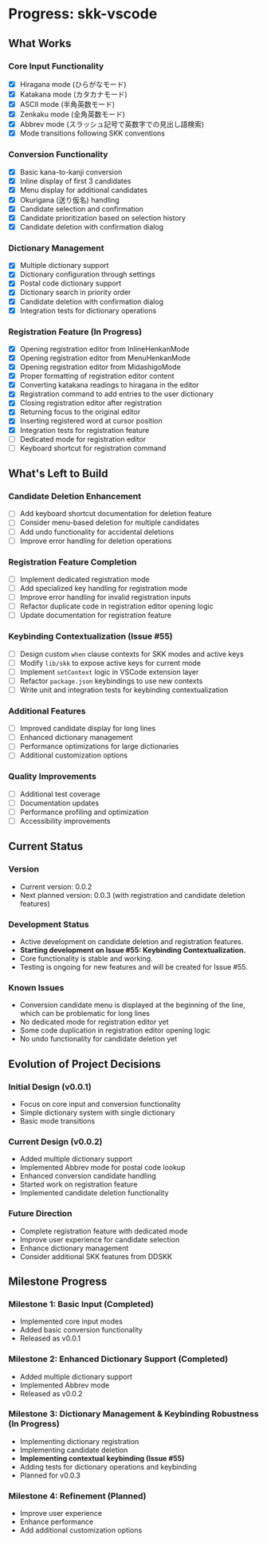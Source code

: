 # Progress: skk-vscode

## What Works

### Core Input Functionality
- [x] Hiragana mode (ひらがなモード)
- [x] Katakana mode (カタカナモード)
- [x] ASCII mode (半角英数モード)
- [x] Zenkaku mode (全角英数モード)
- [x] Abbrev mode (スラッシュ記号で英数字での見出し語検索)
- [x] Mode transitions following SKK conventions

### Conversion Functionality
- [x] Basic kana-to-kanji conversion
- [x] Inline display of first 3 candidates
- [x] Menu display for additional candidates
- [x] Okurigana (送り仮名) handling
- [x] Candidate selection and confirmation
- [x] Candidate prioritization based on selection history
- [x] Candidate deletion with confirmation dialog

### Dictionary Management
- [x] Multiple dictionary support
- [x] Dictionary configuration through settings
- [x] Postal code dictionary support
- [x] Dictionary search in priority order
- [x] Candidate deletion with confirmation dialog
- [x] Integration tests for dictionary operations

### Registration Feature (In Progress)
- [x] Opening registration editor from InlineHenkanMode
- [x] Opening registration editor from MenuHenkanMode
- [x] Opening registration editor from MidashigoMode
- [x] Proper formatting of registration editor content
- [x] Converting katakana readings to hiragana in the editor
- [x] Registration command to add entries to the user dictionary
- [x] Closing registration editor after registration
- [x] Returning focus to the original editor
- [x] Inserting registered word at cursor position
- [x] Integration tests for registration feature
- [ ] Dedicated mode for registration editor
- [ ] Keyboard shortcut for registration command

## What's Left to Build

### Candidate Deletion Enhancement
- [ ] Add keyboard shortcut documentation for deletion feature
- [ ] Consider menu-based deletion for multiple candidates
- [ ] Add undo functionality for accidental deletions
- [ ] Improve error handling for deletion operations

### Registration Feature Completion
- [ ] Implement dedicated registration mode
- [ ] Add specialized key handling for registration mode
- [ ] Improve error handling for invalid registration inputs
- [ ] Refactor duplicate code in registration editor opening logic
- [ ] Update documentation for registration feature

### Keybinding Contextualization (Issue #55)
- [ ] Design custom `when` clause contexts for SKK modes and active keys
- [ ] Modify `lib/skk` to expose active keys for current mode
- [ ] Implement `setContext` logic in VSCode extension layer
- [ ] Refactor `package.json` keybindings to use new contexts
- [ ] Write unit and integration tests for keybinding contextualization

### Additional Features
- [ ] Improved candidate display for long lines
- [ ] Enhanced dictionary management
- [ ] Performance optimizations for large dictionaries
- [ ] Additional customization options

### Quality Improvements
- [ ] Additional test coverage
- [ ] Documentation updates
- [ ] Performance profiling and optimization
- [ ] Accessibility improvements

## Current Status

### Version
- Current version: 0.0.2
- Next planned version: 0.0.3 (with registration and candidate deletion features)

### Development Status
- Active development on candidate deletion and registration features.
- **Starting development on Issue #55: Keybinding Contextualization.**
- Core functionality is stable and working.
- Testing is ongoing for new features and will be created for Issue #55.

### Known Issues
- Conversion candidate menu is displayed at the beginning of the line, which can be problematic for long lines
- No dedicated mode for registration editor yet
- Some code duplication in registration editor opening logic
- No undo functionality for candidate deletion yet

## Evolution of Project Decisions

### Initial Design (v0.0.1)
- Focus on core input and conversion functionality
- Simple dictionary system with single dictionary
- Basic mode transitions

### Current Design (v0.0.2)
- Added multiple dictionary support
- Implemented Abbrev mode for postal code lookup
- Enhanced conversion candidate handling
- Started work on registration feature
- Implemented candidate deletion functionality

### Future Direction
- Complete registration feature with dedicated mode
- Improve user experience for candidate selection
- Enhance dictionary management
- Consider additional SKK features from DDSKK

## Milestone Progress

### Milestone 1: Basic Input (Completed)
- Implemented core input modes
- Added basic conversion functionality
- Released as v0.0.1

### Milestone 2: Enhanced Dictionary Support (Completed)
- Added multiple dictionary support
- Implemented Abbrev mode
- Released as v0.0.2

### Milestone 3: Dictionary Management & Keybinding Robustness (In Progress)
- Implementing dictionary registration
- Implementing candidate deletion
- **Implementing contextual keybinding (Issue #55)**
- Adding tests for dictionary operations and keybinding
- Planned for v0.0.3

### Milestone 4: Refinement (Planned)
- Improve user experience
- Enhance performance
- Add additional customization options
